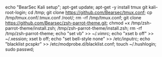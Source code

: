 echo "BearSec Kali setup"; apt-get update; apt-get -y install tmux git kali-root-login; cd /tmp; git clone https://github.com/Bearsec/tmux.conf; cp /tmp/tmux.conf/.tmux.conf /root/; rm -rf /tmp/tmux.conf; git clone https://github.com/Bearsec/zsh-parrot-theme.git; chmod +x /tmp/zsh-parrot-theme/install.zsh; /tmp/zsh-parrot-theme/install.zsh; rm -rf /tmp/zsh-parrot-theme; echo "set vb" >> ~/.vimrc; echo "xset b off" >> ~/.xession; xset b off; echo "set bell-style none" >> /etc/inputrc; echo "blacklist pcspkr" >> /etc/modprobe.d/blacklist.conf; touch ~/.hushlogin; sudo passwd;
